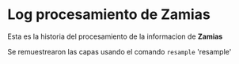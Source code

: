 # Log procesamiento de Zamias
 
Esta es la historia del procesamiento de la informacion de **Zamias**

Se remuestrearon las capas usando el comando `resample` 'resample'